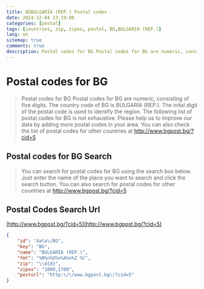 ```yaml
---
title: BGBULGARIA (REP.) Postal codes 
date: 2024-12-04 13:19:00
categories: [postal]
tags: [countries, zip, zipex, postal, BG,BULGARIA (REP.)]
lang: en
sitemap: true
comments: true
description: Postal codes for BG Postal codes for BG are numeric, consisting of five digits. The country code of BG is BULGARIA (REP.). The inital digit of the postal code is used to identify the region. The following list of postal codes for BG is not exhaustive. Please help us to improve our data by adding more postal codes in your area. You can also check the list of postal codes for other countries at http://www.bgpost.bg/?cid=5
---
```


# Postal codes for BG
> Postal codes for BG Postal codes for BG are numeric, consisting of five digits. The country code of BG is BULGARIA (REP.). The inital digit of the postal code is used to identify the region. The following list of postal codes for BG is not exhaustive. Please help us to improve our data by adding more postal codes in your area. You can also check the list of postal codes for other countries at http://www.bgpost.bg/?cid=5

## Postal codes for BG Search 
> You can search for postal codes for BG using the search box below. Just enter the name of the place you want to search and click the search button. You can also search for postal codes for other countries at http://www.bgpost.bg/?cid=5

## Postal Codes Search Url

[http://www.bgpost.bg/?cid=5](http://www.bgpost.bg/?cid=5)
```json
{
    "id": "data\/BG",
    "key": "BG",
    "name": "BULGARIA (REP.)",
    "fmt": "%N%n%O%n%A%n%Z %C",
    "zip": "\\d{4}",
    "zipex": "1000,1700",
    "posturl": "http:\/\/www.bgpost.bg\/?cid=5"
}
```
